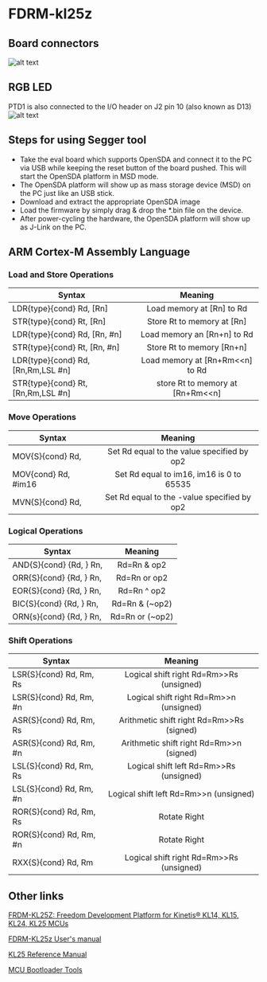 # FDRM-kl25z

## Board connectors
![alt text](http://aaronclarke.com/blog.embeddedcoding.com/images/kl25-slide2.jpg)

## RGB LED
PTD1 is also connected to the I/O header on J2 pin 10 (also known as D13)
![alt text](http://visualgdb.com/w/wp-content/uploads/tutorials/arm/kinetis/frdm-kl25z/led-schematics.png)


## Steps for using Segger tool

* Take the eval board which supports OpenSDA and connect it to the PC via USB while keeping the reset button of the board pushed. This will     start the OpenSDA platform in MSD mode.
* The OpenSDA platform will show up as mass storage device (MSD) on the PC just like an USB stick.
* Download and extract the appropriate OpenSDA image
* Load the firmware by simply drag & drop the *.bin file on the device.
* After power-cycling the hardware, the OpenSDA platform will show up as J-Link on the PC.

## ARM Cortex-M Assembly Language

### Load and Store Operations
| Syntax | Meaning
| ------ |:------------------:|
| LDR{type}{cond} Rd, [Rn]            | Load memory at [Rn] to Rd         |
| STR{type}{cond} Rt, [Rn]            | Store Rt to memory at [Rn]        |
| LDR{type}{cond} Rd, [Rn, #n]        | Load memory an [Rn+n] to Rd       |
| STR{type}{cond} Rt, [Rn, #n]        | Store Rt to memory [Rn+n]         |
| LDR{type}{cond} Rd, [Rn,Rm,LSL #n]  | Load memory at [Rn+Rm<<n] to Rd   |
| STR{type}{cond} Rt, [Rn,Rm,LSL #n]  | store Rt to memory at [Rn+Rm<<n]  |

### Move Operations
| Syntax | Meaning
| ------ |:------------------:|
| MOV{S}{cond} Rd, <op2>              | Set Rd equal to the value specified by op2  |
| MOV{cond}    Rd, #im16              | Set Rd equal to im16, im16 is 0 to 65535    |
| MVN{S}{cond} Rd, <op2>              | Set Rd equal to the -value specified by op2 |

### Logical Operations
| Syntax | Meaning
| ------ |:------------------:|
| AND{S}{cond} {Rd, } Rn, <op2>   | Rd=Rn & op2
| ORR{S}{cond} {Rd, } Rn, <op2>   | Rd=Rn or op2
| EOR{S}{cond} {Rd, } Rn, <op2>   | Rd=Rn ^ op2
| BIC{S}{cond} {Rd, } Rn, <op2>   | Rd=Rn & (~op2)
| ORN{s}{cond} {Rd, } Rn, <op2>   | Rd=Rn or (~op2)

### Shift Operations

| Syntax | Meaning
| ------ |:------------------:|
| LSR{S}{cond} Rd, Rm, Rs   |  Logical shift right Rd=Rm>>Rs (unsigned)   |
| LSR{S}{cond} Rd, Rm, #n   |  Logical shift right Rd=Rm>>n (unsigned)    |
| ASR{S}{cond} Rd, Rm, Rs   |  Arithmetic shift right Rd=Rm>>Rs (signed)  |
| ASR{S}{cond} Rd, Rm, #n   |  Arithmetic shift right Rd=Rm>>n (signed)   |
| LSL{S}{cond} Rd, Rm, Rs   |  Logical shift left Rd=Rm>>Rs (unsigned)    |
| LSL{S}{cond} Rd, Rm, #n   |  Logical shift left Rd=Rm>>n (unsigned)     |
| ROR{S}{cond} Rd, Rm, Rs   |  Rotate Right                               |
| ROR{S}{cond} Rd, Rm, #n   |  Rotate Right                               |
| RXX{S}{cond} Rd, Rm       |  Logical shift right Rd=Rm>>Rs (unsigned)   |


## Other links

[FRDM-KL25Z: Freedom Development Platform for Kinetis® KL14, KL15, KL24, KL25 MCUs](https://www.nxp.com/products/processors-and-microcontrollers/arm-based-processors-and-mcus/kinetis-cortex-m-mcus/l-seriesultra-low-powerm0-plus/freedom-development-platform-for-kinetis-kl14-kl15-kl24-kl25-mcus:FRDM-KL25Z)

[FDRM-KL25z User's manual](http://www.seeedstudio.com/document/pdf/FRMD-KL25Z.pdf)

[KL25 Reference Manual](https://www.nxp.com/docs/en/reference-manual/KL25P80M48SF0RM.pdf)

[MCU Bootloader Tools](https://www.nxp.com/pip/MCUBOOT?tab=Design_Tools_Tab)
